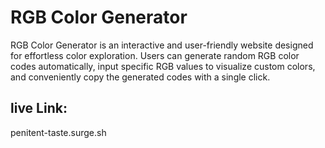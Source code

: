 # RGB Color Generator

RGB Color Generator is an interactive and user-friendly website designed for effortless color exploration. Users can generate random RGB color codes automatically, input specific RGB values to visualize custom colors, and conveniently copy the generated codes with a single click.

## live Link:

penitent-taste.surge.sh

